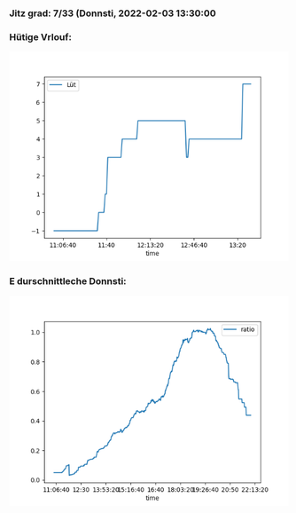 ### Jitz grad: 7/33 (Donnsti, 2022-02-03 13:30:00

### Hütige Vrlouf:
![Graph](Today.png)

### E durschnittleche Donnsti:
![Graph](Donnsti.png)